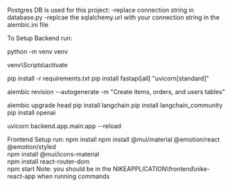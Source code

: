 Postgres DB is used for this project:
-replace connection string in database.py
-replcae the sqlalchemy.url with your connection string in the alembic.ini file

To Setup Backend
run:

python -m venv venv

venv\Scripts\activate   	

pip install -r requirements.txt
pip install fastapi[all] "uvicorn[standard]"  

alembic revision --autogenerate -m "Create items, orders, and users tables"  

alembic upgrade head
 pip install langchain
 pip install langchain_community
 pip install openai

uvicorn backend.app.main:app --reload  

Frontend Setup
run:
npm install
npm install @mui/material @emotion/react @emotion/styled   
npm install @mui/icons-material  
npm install react-router-dom   
npm start 
Note: you should be in the NIKEAPPLICATION\frontend\nike-react-app when running commands

